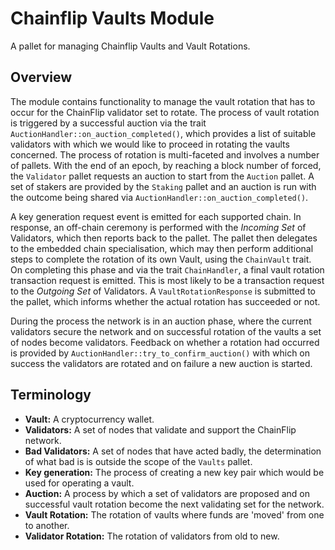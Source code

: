 # Chainflip Vaults Module

A pallet for managing Chainflip Vaults and Vault Rotations.

## Overview

The module contains functionality to manage the vault rotation that has to occur for the ChainFlip validator set to
rotate. The process of vault rotation is triggered by a successful auction via the
trait `AuctionHandler::on_auction_completed()`, which provides a list of suitable validators with which we would like to
proceed in rotating the vaults concerned. The process of rotation is multi-faceted and involves a number of pallets.
With the end of an epoch, by reaching a block number of forced, the `Validator` pallet requests an auction to start from
the `Auction` pallet. A set of stakers are provided by the `Staking` pallet and an auction is run with the outcome being
shared via `AuctionHandler::on_auction_completed()`.

A key generation request event is emitted for each supported chain. In response, an off-chain ceremony is performed with
the _Incoming Set_ of Validators, which then reports back to the pallet. The pallet then delegates to the embedded chain
specialisation, which may then perform additional steps to complete the rotation of its own Vault, using
the `ChainVault` trait. On completing this phase and via the trait `ChainHandler`, a final vault rotation transaction
request is emitted. This is most likely to be a transaction request to the _Outgoing Set_ of Validators.
A `VaultRotationResponse` is submitted to the pallet, which informs whether the actual rotation has succeeded or not.

During the process the network is in an auction phase, where the current validators secure the network and on successful
rotation of the vaults a set of nodes become validators. Feedback on whether a rotation had occurred is provided by
`AuctionHandler::try_to_confirm_auction()` with which on success the validators are rotated and on failure a new auction
is started.

## Terminology

- **Vault:** A cryptocurrency wallet.
- **Validators:** A set of nodes that validate and support the ChainFlip network.
- **Bad Validators:** A set of nodes that have acted badly, the determination of what bad is is outside the scope of
  the `Vaults` pallet.
- **Key generation:** The process of creating a new key pair which would be used for operating a vault.
- **Auction:** A process by which a set of validators are proposed and on successful vault rotation become the next
  validating set for the network.
- **Vault Rotation:** The rotation of vaults where funds are 'moved' from one to another.
- **Validator Rotation:** The rotation of validators from old to new.

